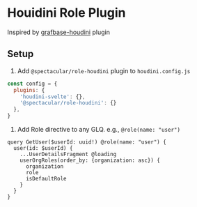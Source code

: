 # Houidini Role Plugin

Inspired by [grafbase-houdini](https://github.com/grafbase/grafbase/tree/main/packages/grafbase-houdini) plugin

## Setup

1. Add `@spectacular/role-houdini` plugin to `houdini.config.js`

  ```js
  const config = {
    plugins: {
      'houdini-svelte': {},
      '@spectacular/role-houdini': {}
    },
  }
  ```

1. Add Role directive to any GLQ. e.g., `@role(name: "user")`

  ```gql
  query GetUser($userId: uuid!) @role(name: "user") {
    user(id: $userId) {
      ...UserDetailsFragment @loading
      userOrgRoles(order_by: {organization: asc}) {
        organization
        role
        isDefaultRole
      }
    }
  }

```
